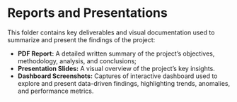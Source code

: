 # Reports and Presentations

This folder contains key deliverables and visual documentation used to summarize and present the findings of the project:

- **PDF Report:** A detailed written summary of the project’s objectives, methodology, analysis, and conclusions;
- **Presentation Slides:** A visual overview of the project’s key insights.
- **Dashboard Screenshots:** Captures of interactive dashboard used to explore and present data-driven findings, highlighting trends, anomalies, and performance metrics.
